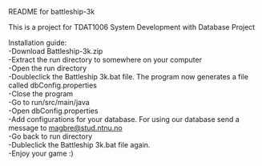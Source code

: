 README for battleship-3k

This is a project for TDAT1006 System Development with Database Project

Installation guide:  
-Download Battleship-3k.zip  
-Extract the run directory to somewhere on your computer  
-Open the run directory  
-Doubleclick the Battleship 3k.bat file. The program now generates a file called dbConfig.properties  
-Close the program  
-Go to run/src/main/java  
-Open dbConfig.properties  
-Add configurations for your database. For using our database send a message to magbre@stud.ntnu.no  
-Go back to run directory  
-Dubleclick the Battleship 3k.bat file again.   
-Enjoy your game :)  